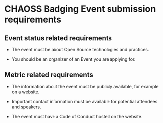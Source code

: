 # CHAOSS Badging Event submission requirements


## Event status related requirements

- The event must be about Open Source technologies and practices.

- You should be an organizer of an Event you are applying for.

## Metric related requirements

- The information about the event must be publicly available, for example on a website.

- Important contact information must be available for potential attendees and speakers.

- The event must have a Code of Conduct hosted on the website.
